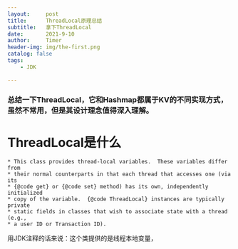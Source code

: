 ```yaml
---
layout:     post
title:      ThreadLocal原理总结
subtitle:   拿下ThreadLocal
date:       2021-9-10
author:     Timer
header-img: img/the-first.png
catalog: false
tags:
    - JDK

---
```




### 	总结一下ThreadLocal，它和Hashmap都属于KV的不同实现方式，虽然不常用，但是其设计理念值得深入理解。



# ThreadLocal是什么

```
* This class provides thread-local variables.  These variables differ from
* their normal counterparts in that each thread that accesses one (via its
* {@code get} or {@code set} method) has its own, independently initialized
* copy of the variable.  {@code ThreadLocal} instances are typically private
* static fields in classes that wish to associate state with a thread (e.g.,
* a user ID or Transaction ID).
```

用JDK注释的话来说：这个类提供的是线程本地变量，













































